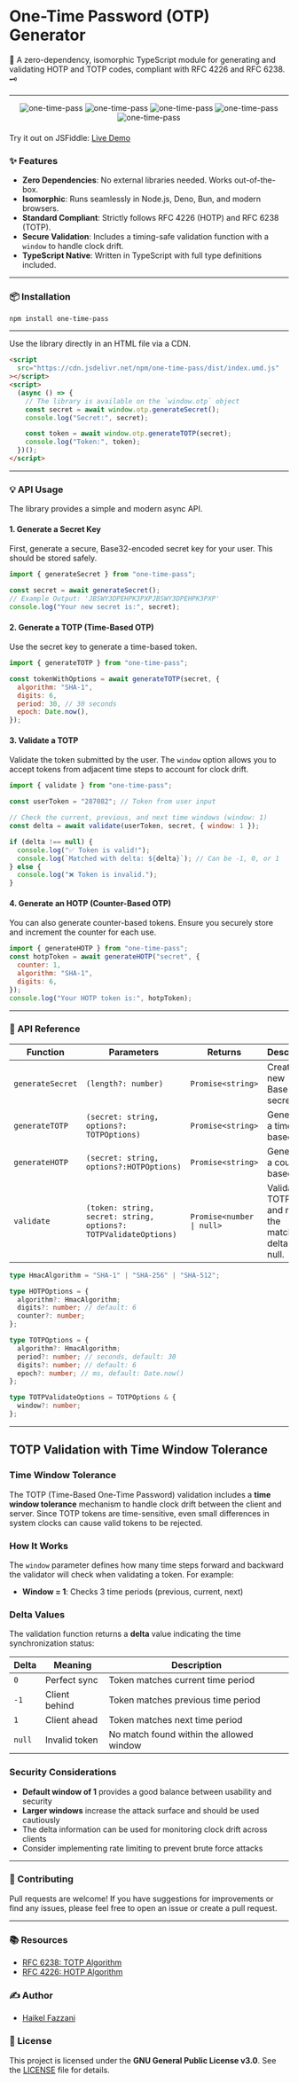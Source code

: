 # One-Time Password (OTP) Generator

🔐 A zero-dependency, isomorphic TypeScript module for generating and validating
HOTP and TOTP codes, compliant with RFC 4226 and RFC 6238. 🗝️

---

<div align="center" style="width:100%; text-align:center; margin-bottom:20px;">
  <img src="https://badgen.net/bundlephobia/minzip/one-time-pass" alt="one-time-pass" />
  <img src="https://badgen.net/bundlephobia/dependency-count/one-time-pass" alt="one-time-pass" />
  <img src="https://badgen.net/npm/v/one-time-pass" alt="one-time-pass" />
  <img src="https://badgen.net/npm/dt/one-time-pass" alt="one-time-pass" />
  <img src="https://data.jsdelivr.com/v1/package/npm/one-time-pass/badge" alt="one-time-pass"/>
</div>

Try it out on JSFiddle:
[Live Demo](https://codepen.io/haikelfazzani/pen/pvjxdyp)

### ✨ Features

- **Zero Dependencies**: No external libraries needed. Works out-of-the-box.
- **Isomorphic**: Runs seamlessly in Node.js, Deno, Bun, and modern browsers.
- **Standard Compliant**: Strictly follows RFC 4226 (HOTP) and RFC 6238 (TOTP).
- **Secure Validation**: Includes a timing-safe validation function with a
  `window` to handle clock drift.
- **TypeScript Native**: Written in TypeScript with full type definitions
  included.

---

### 📦 Installation

```bash
npm install one-time-pass
```

---

Use the library directly in an HTML file via a CDN.

```html
<script
  src="https://cdn.jsdelivr.net/npm/one-time-pass/dist/index.umd.js"
></script>
<script>
  (async () => {
    // The library is available on the `window.otp` object
    const secret = await window.otp.generateSecret();
    console.log("Secret:", secret);

    const token = await window.otp.generateTOTP(secret);
    console.log("Token:", token);
  })();
</script>
```

---

### 💡 API Usage

The library provides a simple and modern async API.

#### **1. Generate a Secret Key**

First, generate a secure, Base32-encoded secret key for your user. This should
be stored safely.

```javascript
import { generateSecret } from "one-time-pass";

const secret = await generateSecret();
// Example Output: 'JBSWY3DPEHPK3PXPJBSWY3DPEHPK3PXP'
console.log("Your new secret is:", secret);
```

#### **2. Generate a TOTP (Time-Based OTP)**

Use the secret key to generate a time-based token.

```javascript
import { generateTOTP } from "one-time-pass";

const tokenWithOptions = await generateTOTP(secret, {
  algorithm: "SHA-1",
  digits: 6,
  period: 30, // 30 seconds
  epoch: Date.now(),
});
```

#### **3. Validate a TOTP**

Validate the token submitted by the user. The `window` option allows you to
accept tokens from adjacent time steps to account for clock drift.

```javascript
import { validate } from "one-time-pass";

const userToken = "287082"; // Token from user input

// Check the current, previous, and next time windows (window: 1)
const delta = await validate(userToken, secret, { window: 1 });

if (delta !== null) {
  console.log("✅ Token is valid!");
  console.log(`Matched with delta: ${delta}`); // Can be -1, 0, or 1
} else {
  console.log("❌ Token is invalid.");
}
```

#### **4. Generate an HOTP (Counter-Based OTP)**

You can also generate counter-based tokens. Ensure you securely store and
increment the counter for each use.

```javascript
import { generateHOTP } from "one-time-pass";
const hotpToken = await generateHOTP("secret", {
  counter: 1,
  algorithm: "SHA-1",
  digits: 6,
});
console.log("Your HOTP token is:", hotpToken);
```

---

### 🔧 API Reference

| Function         | Parameters                                                       | Returns                   | Description                                                   |
| ---------------- | ---------------------------------------------------------------- | ------------------------- | ------------------------------------------------------------- |
| `generateSecret` | `(length?: number)`                                              | `Promise<string>`         | Creates a new Base32 secret key.                              |
| `generateTOTP`   | `(secret: string, options?: TOTPOptions)`                        | `Promise<string>`         | Generates a time-based OTP.                                   |
| `generateHOTP`   | `(secret: string, options?:HOTPOptions)`                         | `Promise<string>`         | Generates a counter-based OTP.                                |
| `validate`       | `(token: string, secret: string, options?: TOTPValidateOptions)` | `Promise<number \| null>` | Validates a TOTP token and returns the matched delta or null. |

```ts
type HmacAlgorithm = "SHA-1" | "SHA-256" | "SHA-512";

type HOTPOptions = {
  algorithm?: HmacAlgorithm;
  digits?: number; // default: 6
  counter?: number;
};

type TOTPOptions = {
  algorithm?: HmacAlgorithm;
  period?: number; // seconds, default: 30
  digits?: number; // default: 6
  epoch?: number; // ms, default: Date.now()
};

type TOTPValidateOptions = TOTPOptions & {
  window?: number;
};
```

---

## TOTP Validation with Time Window Tolerance

### Time Window Tolerance

The TOTP (Time-Based One-Time Password) validation includes a **time window
tolerance** mechanism to handle clock drift between the client and server. Since
TOTP tokens are time-sensitive, even small differences in system clocks can
cause valid tokens to be rejected.

### How It Works

The `window` parameter defines how many time steps forward and backward the
validator will check when validating a token. For example:

- **Window = 1**: Checks 3 time periods (previous, current, next)

### Delta Values

The validation function returns a **delta** value indicating the time
synchronization status:

| Delta        | Meaning       | Description                                        |
| ------------ | ------------- | -------------------------------------------------- |
| `0`          | Perfect sync  | Token matches current time period                  |
| `-1`         | Client behind | Token matches previous time period                 |
| `1`          | Client ahead  | Token matches next time period                     |
| `null`       | Invalid token | No match found within the allowed window           |

### Security Considerations

- **Default window of 1** provides a good balance between usability and security
- **Larger windows** increase the attack surface and should be used cautiously
- The delta information can be used for monitoring clock drift across clients
- Consider implementing rate limiting to prevent brute force attacks

---

### 🤝 Contributing

Pull requests are welcome\! If you have suggestions for improvements or find any
issues, please feel free to open an issue or create a pull request.

---

### 📚 Resources

- [RFC 6238: TOTP Algorithm](https://datatracker.ietf.org/doc/html/rfc6238)
- [RFC 4226: HOTP Algorithm](https://datatracker.ietf.org/doc/html/rfc4226)

### ✍️ Author

- [Haikel Fazzani](https://github.com/haikelfazzani)

### 📜 License

This project is licensed under the **GNU General Public License v3.0**. See the
[LICENSE](https://www.google.com/search?q=LICENSE) file for details.
